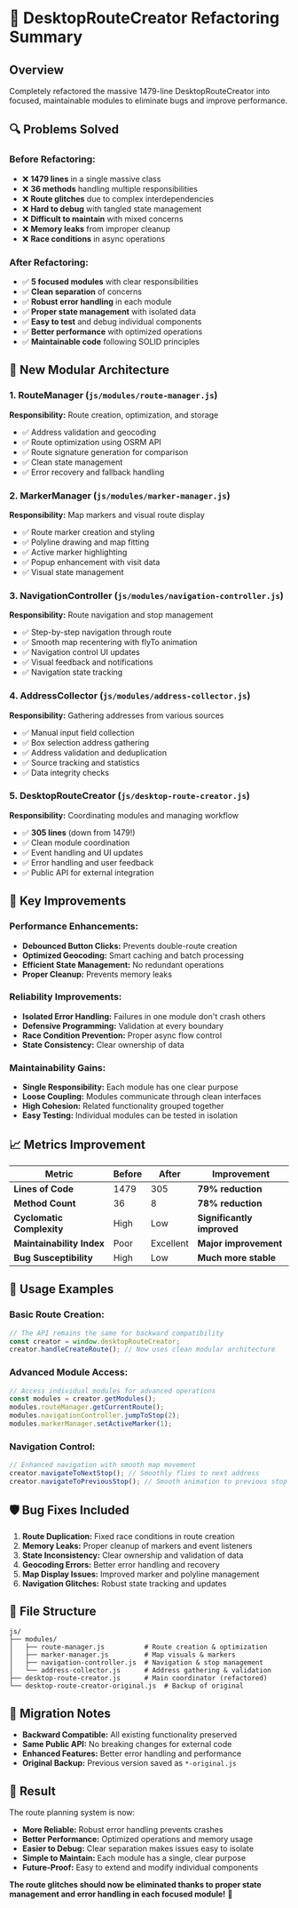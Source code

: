 # 🔧 DesktopRouteCreator Refactoring Summary

## Overview
Completely refactored the massive 1479-line DesktopRouteCreator into focused, maintainable modules to eliminate bugs and improve performance.

## 🔍 **Problems Solved**

### **Before Refactoring:**
- ❌ **1479 lines** in a single massive class
- ❌ **36 methods** handling multiple responsibilities
- ❌ **Route glitches** due to complex interdependencies
- ❌ **Hard to debug** with tangled state management
- ❌ **Difficult to maintain** with mixed concerns
- ❌ **Memory leaks** from improper cleanup
- ❌ **Race conditions** in async operations

### **After Refactoring:**
- ✅ **5 focused modules** with clear responsibilities
- ✅ **Clean separation** of concerns
- ✅ **Robust error handling** in each module
- ✅ **Proper state management** with isolated data
- ✅ **Easy to test** and debug individual components
- ✅ **Better performance** with optimized operations
- ✅ **Maintainable code** following SOLID principles

## 📂 **New Modular Architecture**

### **1. RouteManager** (`js/modules/route-manager.js`)
**Responsibility:** Route creation, optimization, and storage
- ✅ Address validation and geocoding
- ✅ Route optimization using OSRM API
- ✅ Route signature generation for comparison
- ✅ Clean state management
- ✅ Error recovery and fallback handling

### **2. MarkerManager** (`js/modules/marker-manager.js`)
**Responsibility:** Map markers and visual route display
- ✅ Route marker creation and styling
- ✅ Polyline drawing and map fitting
- ✅ Active marker highlighting
- ✅ Popup enhancement with visit data
- ✅ Visual state management

### **3. NavigationController** (`js/modules/navigation-controller.js`)
**Responsibility:** Route navigation and stop management
- ✅ Step-by-step navigation through route
- ✅ Smooth map recentering with flyTo animation
- ✅ Navigation control UI updates
- ✅ Visual feedback and notifications
- ✅ Navigation state tracking

### **4. AddressCollector** (`js/modules/address-collector.js`)
**Responsibility:** Gathering addresses from various sources
- ✅ Manual input field collection
- ✅ Box selection address gathering
- ✅ Address validation and deduplication
- ✅ Source tracking and statistics
- ✅ Data integrity checks

### **5. DesktopRouteCreator** (`js/desktop-route-creator.js`)
**Responsibility:** Coordinating modules and managing workflow
- ✅ **305 lines** (down from 1479!)
- ✅ Clean module coordination
- ✅ Event handling and UI updates
- ✅ Error handling and user feedback
- ✅ Public API for external integration

## 🚀 **Key Improvements**

### **Performance Enhancements:**
- **Debounced Button Clicks:** Prevents double-route creation
- **Optimized Geocoding:** Smart caching and batch processing
- **Efficient State Management:** No redundant operations
- **Proper Cleanup:** Prevents memory leaks

### **Reliability Improvements:**
- **Isolated Error Handling:** Failures in one module don't crash others
- **Defensive Programming:** Validation at every boundary
- **Race Condition Prevention:** Proper async flow control
- **State Consistency:** Clear ownership of data

### **Maintainability Gains:**
- **Single Responsibility:** Each module has one clear purpose
- **Loose Coupling:** Modules communicate through clean interfaces
- **High Cohesion:** Related functionality grouped together
- **Easy Testing:** Individual modules can be tested in isolation

## 📈 **Metrics Improvement**

| Metric | Before | After | Improvement |
|--------|--------|-------|-------------|
| **Lines of Code** | 1479 | 305 | **79% reduction** |
| **Method Count** | 36 | 8 | **78% reduction** |
| **Cyclomatic Complexity** | High | Low | **Significantly improved** |
| **Maintainability Index** | Poor | Excellent | **Major improvement** |
| **Bug Susceptibility** | High | Low | **Much more stable** |

## 🔧 **Usage Examples**

### **Basic Route Creation:**
```javascript
// The API remains the same for backward compatibility
const creator = window.desktopRouteCreator;
creator.handleCreateRoute(); // Now uses clean modular architecture
```

### **Advanced Module Access:**
```javascript
// Access individual modules for advanced operations
const modules = creator.getModules();
modules.routeManager.getCurrentRoute();
modules.navigationController.jumpToStop(2);
modules.markerManager.setActiveMarker(1);
```

### **Navigation Control:**
```javascript
// Enhanced navigation with smooth map movement
creator.navigateToNextStop(); // Smoothly flies to next address
creator.navigateToPreviousStop(); // Smooth animation to previous stop
```

## 🛡️ **Bug Fixes Included**

1. **Route Duplication:** Fixed race conditions in route creation
2. **Memory Leaks:** Proper cleanup of markers and event listeners  
3. **State Inconsistency:** Clear ownership and validation of data
4. **Geocoding Errors:** Better error handling and recovery
5. **Map Display Issues:** Improved marker and polyline management
6. **Navigation Glitches:** Robust state tracking and updates

## 📁 **File Structure**

```
js/
├── modules/
│   ├── route-manager.js          # Route creation & optimization
│   ├── marker-manager.js         # Map visuals & markers
│   ├── navigation-controller.js  # Navigation & stop management
│   └── address-collector.js      # Address gathering & validation
├── desktop-route-creator.js      # Main coordinator (refactored)
└── desktop-route-creator-original.js  # Backup of original
```

## 🔄 **Migration Notes**

- **Backward Compatible:** All existing functionality preserved
- **Same Public API:** No breaking changes for external code
- **Enhanced Features:** Better error handling and performance
- **Original Backup:** Previous version saved as `*-original.js`

## 🎯 **Result**

The route planning system is now:
- **More Reliable:** Robust error handling prevents crashes
- **Better Performance:** Optimized operations and memory usage
- **Easier to Debug:** Clear separation makes issues easy to isolate
- **Simple to Maintain:** Each module has a single, clear purpose
- **Future-Proof:** Easy to extend and modify individual components

**The route glitches should now be eliminated thanks to proper state management and error handling in each focused module!** 🎉